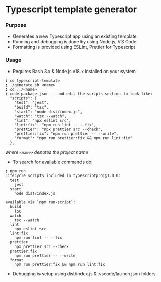 # Typescript template generator

### Purpose

- Generates a new Typescript app using an existing template
- Running and debugging is done by using Node.js, VS Code
- Formatting is provided using ESLint, Prettier for Typescript

### Usage

- Requires Bash 3.x & Node.js v18.x installed on your system

```
❯ cd typescript-template
❯ ./generate.sh <name>
❯ cd ../<name>
❯ code package.json -- and edit the scripts section to look like:
  "scripts": {
    "test": "jest",
    "build": "tsc",
    "start": "node dist/index.js",
    "watch": "tsc --watch",
    "lint": "npx eslint src",
    "lint:fix": "npm run lint -- --fix",
    "prettier": "npx prettier src --check",
    "prettier:fix": "npm run prettier -- --write",
    "format": "npm run prettier:fix && npm run lint:fix"
  },
```

_where `<name>` denotes the project name_

- To search for available commands do:

```
❯ npm run
Lifecycle scripts included in typescriptproj@1.0.0:
  test
    jest
  start
    node dist/index.js

available via `npm run-script`:
  build
    tsc
  watch
    tsc --watch
  lint
    npx eslint src
  lint:fix
    npm run lint -- --fix
  prettier
    npx prettier src --check
  prettier:fix
    npm run prettier -- --write
  format
    npm run prettier:fix && npm run lint:fix
```

- Debugging is setup using dist/index.js & .vscode/launch.json folders
